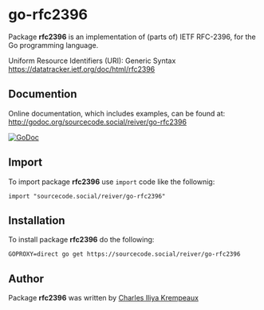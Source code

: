 # go-rfc2396

Package **rfc2396** is an implementation of (parts of) IETF RFC-2396, for the Go programming language.

Uniform Resource Identifiers (URI): Generic Syntax  
https://datatracker.ietf.org/doc/html/rfc2396

## Documention

Online documentation, which includes examples, can be found at: http://godoc.org/sourcecode.social/reiver/go-rfc2396

[![GoDoc](https://godoc.org/sourcecode.social/reiver/go-rfc2396?status.svg)](https://godoc.org/sourcecode.social/reiver/go-rfc2396)

## Import

To import package **rfc2396** use `import` code like the follownig:
```
import "sourcecode.social/reiver/go-rfc2396"
```

## Installation

To install package **rfc2396** do the following:
```
GOPROXY=direct go get https://sourcecode.social/reiver/go-rfc2396
```

## Author

Package **rfc2396** was written by [Charles Iliya Krempeaux](http://changelog.ca)
